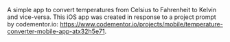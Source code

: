 A simple app to convert temperatures from Celsius to Fahrenheit to Kelvin and vice-versa. This iOS app was created in response to a project prompt by codementor.io: https://www.codementor.io/projects/mobile/temperature-converter-mobile-app-atx32h5e71.  
